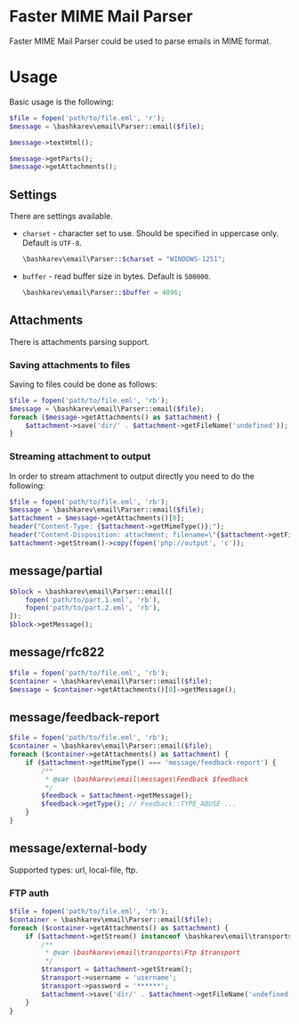 Faster MIME Mail Parser
=======================

Faster MIME Mail Parser could be used to parse emails in MIME format.

# Usage

Basic usage is the following:

```php
$file = fopen('path/to/file.eml', 'r');
$message = \bashkarev\email\Parser::email($file);

$message->textHtml();

$message->getParts();
$message->getAttachments();
```

## Settings

There are settings available. 

- `charset` - character set to use. Should be specified in uppercase only.
  Default is `UTF-8`.

  ```php
  \bashkarev\email\Parser::$charset = "WINDOWS-1251";
  ```

- `buffer` - read buffer size in bytes. Default is `500000`.

  ```php
  \bashkarev\email\Parser::$buffer = 4096;
  ```

## Attachments

There is attachments parsing support.

### Saving attachments to files

Saving to files could be done as follows:

```php
$file = fopen('path/to/file.eml', 'rb');
$message = \bashkarev\email\Parser::email($file);
foreach ($message->getAttachments() as $attachment) {
    $attachment->save('dir/' . $attachment->getFileName('undefined'));
}
```

### Streaming attachment to output

In order to stream attachment to output directly you need to do the following:

```php
$file = fopen('path/to/file.eml', 'rb');
$message = \bashkarev\email\Parser::email($file);
$attachment = $message->getAttachments()[0];
header("Content-Type: {$attachment->getMimeType()};");
header("Content-Disposition: attachment; filename=\"{$attachment->getFileName('undefined')}\"");
$attachment->getStream()->copy(fopen('php://output', 'c'));
```

## message/partial

```php
$block = \bashkarev\email\Parser::email([
    fopen('path/to/part.1.eml', 'rb'),
    fopen('path/to/part.2.eml', 'rb'),
]);
$block->getMessage();
```

## message/rfc822

```php
$file = fopen('path/to/file.eml', 'rb');
$container = \bashkarev\email\Parser::email($file);
$message = $container->getAttachments()[0]->getMessage();
```

## message/feedback-report
```php
$file = fopen('path/to/file.eml', 'rb');
$container = \bashkarev\email\Parser::email($file);
foreach ($container->getAttachments() as $attachment) {
    if ($attachment->getMimeType() === 'message/feedback-report') {
        /**
         * @var \bashkarev\email\messages\Feedback $feedback
         */
        $feedback = $attachment->getMessage();
        $feedback->getType(); // Feedback::TYPE_ABUSE ...
    }
}

```

## message/external-body

Supported types: url, local-file, ftp.
 
### FTP auth
```php
$file = fopen('path/to/file.eml', 'rb');
$container = \bashkarev\email\Parser::email($file);
foreach ($container->getAttachments() as $attachment) {
    if ($attachment->getStream() instanceof \bashkarev\email\transports\Ftp) {
        /**
         * @var \bashkarev\email\transports\Ftp $transport
         */
        $transport = $attachment->getStream();
        $transport->username = 'username';
        $transport->password = '******';
        $attachment->save('dir/' . $attachment->getFileName('undefined'));
    }
}
```